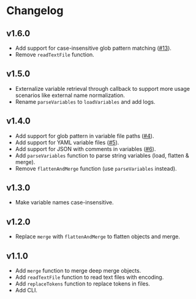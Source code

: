 # Changelog

## v1.6.0
- Add support for case-insensitive glob pattern matching ([#13](https://github.com/qetza/replacetokens/issues/13)).
- Remove `readTextFile` function.

## v1.5.0
- Externalize variable retrieval through callback to support more usage scenarios like external name normalization.
- Rename `parseVariables` to `loadVariables` and add logs.

## v1.4.0
- Add support for glob pattern in variable file paths ([#4](https://github.com/qetza/replacetokens/issues/4)).
- Add support for YAML variable files ([#5](https://github.com/qetza/replacetokens/issues/5)).
- Add support for JSON with comments in variables ([#6](https://github.com/qetza/replacetokens/issues/6)).
- Add `parseVariables` function to parse string variables (load, flatten & merge).
- Remove `flattenAndMerge` function (use `parseVariables` instead).

## v1.3.0
- Make variable names case-insensitive.

## v1.2.0
- Replace `merge` with `flattenAndMerge` to flatten objects and merge.

## v1.1.0
- Add `merge` function to merge deep merge objects.
- Add `readTextFile` function to read text files with encoding.
- Add `replaceTokens` function to replace tokens in files.
- Add CLI.